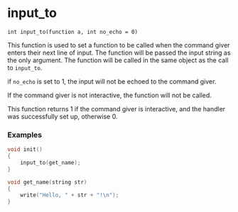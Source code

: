 # input_to

`int input_to(function a, int no_echo = 0)`

This function is used to set a function to be called when the command giver 
enters their next line of input. The function will be passed the input string 
as the only argument. The function will be called in the same object as the 
call to `input_to`.

if `no_echo` is set to 1, the input will not be echoed to the command giver.

If the command giver is not interactive, the function will not be called.

This function returns 1 if the command giver is interactive, and the handler
was successfully set up, otherwise 0.

### Examples

```c
void init()
{
    input_to(get_name);
}

void get_name(string str)
{
    write("Hello, " + str + "!\n");
}
```
